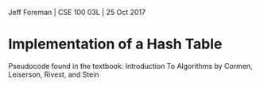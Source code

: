 Jeff Foreman | CSE 100 03L | 25 Oct 2017

# Implementation of a Hash Table
Pseudocode found in the textbook:
Introduction To Algorithms by Cormen, Leiserson, Rivest, and Stein
